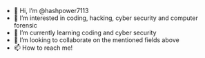- 👋 Hi, I’m @hashpower7113
- 👀 I’m interested in coding, hacking, cyber security and computer forensic
- 🌱 I’m currently learning coding and cyber security
- 💞️ I’m looking to collaborate on the mentioned fields above
- 📫 How to reach me!

<!---
hashpower7113/hashpower7113 is a ✨ special ✨ repository because its `README.md` (this file) appears on your GitHub profile.
You can click the Preview link to take a look at your changes.
--->
